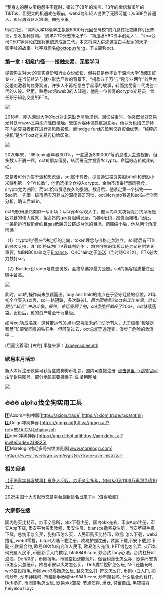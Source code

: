 “我身边的朋友常抱怨生不逢时，错过了08年的淘宝、13年的微信和18年的TikTok，但更大的机遇就在眼前。web3为年轻人提供了无限可能：从SBF到普通人，都应勇敢跃入浪潮，拥抱变革。”

9月27日，“深圳大学18级学生捐款5000万元回馈母校”的消息在社交媒体引发热议，引发各种猜测。“腾讯CTO张志东之子”、“新加坡ABD资本创始人”、“中xx公司CEO”等评论试图将他塑造成富二代。本文将深入讲述这位白手起家的天才——张宇峰的故事。张宇峰圈名[@octopusfeng](https://twitter.com/octopusfeng)，下文简称oct。

### 第一章：初窥门径——接触交易，深度学习

尽管网友对oct的真实身份和行业众说纷纭，但共识是他毕业于深圳大学18级国贸专业。在当前经济与就业形势严峻的背景下，“捐款五千万”与“刚毕业两年”的巨大反差刺激着每位旁观者。许多人不再相信白手起家的故事，转而接受富二代或创二代的人设。然而，熟悉oct和web3的人知道，他是一位传奇的crypto交易员，曾任职于知名交易所FTX。

![](https://ac63e02.webp.li/zhangyufeng5000w001.png)

2018年，刚入深圳大学的oct对未来缺乏清晰规划。回忆往事时，他感慨曾对交易尤其是crypto交易抱有强烈抵触。受国内媒体偏颇报道影响，他认为包括巴菲特在内的交易者都在进行高风险投机，而hedge fund的盈利仅靠资金优势。“纯粹的投机”是少年oct对交易的初始印象。

![](https://ac63e02.webp.li/zhangyufeng5000w002.png)

2020年末，“#Bitcoin全年暴300%，一度逼近$30000”等消息进入主流视野，但多数人不屑一顾。oct却摒弃偏见，转而研究并投资#crypto。命运的齿轮就此转动。

交易者可分为实干派和思虑派，oct属于前者。尽管通过投资美股bilibili和港股小米赚到第一个“六位数”，他仍选择全仓投入crypto。金融市场奉行弱肉强食，crypto尤为凶险，而oct恰似屏息良久的猎豹。数月后，他锁定第一个猎物——$sol币。凭借一级市场实习养成的深度调研习惯，oct对crypto赛道和sol进行全面分析，确认后all in。

oct的投研思路类似一级市场：从crypto宏观入手。他认为以太坊智能合约系统是区块链的伟大成就，但高昂的gas费阻碍发展。“如同纽约，昂贵而拥堵。”因此，一条能运行智能合约且gas低廉的公链成为他的目标。范围缩小后，他从两个角度筛选：

（1）crypto的“强庄”决定标的走向，token理念与价格走势独立。sol背后有FTX的强大支持，且“sol将成为FTX最锋利的矛”，因为可控的优秀公链对交易所至关重要，如BNBChain之于[Binance](https://www.binance.com/en/activity/referral/offers/claim?ref=CPA_00JBDZVLUF)、OKChain之于[OKX](https://www.chouyi.world/zh-hans/join/18639032)（当时称OKEX），FTX必大力扶持sol。

（2）Builder比trader嗅觉更灵敏，会拼命选择最优公链。sol的黑客松质量在公链中最高。

![](https://ac63e02.webp.li/zhangyufeng5000w003.png)

此时，oct的操作尚未脱颖而出。buy and hold的难点在于坚守贬值的仓位。21年初全仓买入sol后，sol一路阴跌，多次跌破$1。巨大回撤影响oct的工作生活，他长期与“斩仓”冲动斗争。最终，命运眷顾了他，sol盘整后飙升至$200+，oct陆续落袋。此役后，他的资产增至千万量级。

如今oct功成名就，这种带运气的all in交易法未必打动所有人，尤其信奉“梭哈是智慧”却蒙受回撤的钻石手。但回望过去，oct总能穿透迷雾，漫步于危险的激流中……

(后面接着写)
[未完] 事迹来源：[0xbeyondlee.eth](https://mirror.xyz/0xbeyondlee.eth/GRsD6rBBDhmH1WzgTB2jAJj0oaoufSlh1NWze1BWwLA)

### 欧易本月活动
新人本月注册欧易可获盲盒或狗狗币礼包，国内可直接注册:  [点击这里–>跳转官网注册欧易账号，部分地区需要挂梯子](https://www.okx.com/zh-hans/join/74873351)  或 [备用网址](https://www.chouyi.world/zh-hans/join/18639032)

[![](https://fe095ec.webp.li/top-10-exchanges-001.jpg)](https://www.chouyi.world/zh-hans/join/18639032)


## 🔥🔥🔥 alpha找金狗实用工具
1️⃣Axiom冲狗神器[https://axiom.trade](https://axiom.trade/@csshtml)  
2️⃣Gmgn冲狗神器 [https://gmgn.ai](https://gmgn.ai/?ref=6S1AIC7J&chain=sol)  
3️⃣dbot冲狗神器 [https://app.debot.ai](https://app.debot.ai?inviteCode=239825)  
4️⃣Morelogin撸毛多号指纹浏览器[www.morelogin.com](https://www.morelogin.com/register/?from=administrator)  


### 相关阅读
[【币圈真实暴富故事】很多人问我，炒币这么多年，如何从0到1100万再到负债10万？](https://heiyetouzi.xyz/biquanstory001/)

[2025中国十大虚拟币交易平台最新排名出来了🔥【值得收藏】](https://btc8848.com/top-10-exchanges/)

###  大家都在搜
国内购买比特币，炒币交易所，okx下载注册，国内okx充值，币安App注册，币安App下载, 币安平台买币教程，币安注册，bianace撸空投注册，币安苹果手机下载，总统币怎么买，狗狗币怎么买，人民币购买比特币，欧易 怎么下载，web3撸毛, web3零撸，bitget大陆下载注册，欧易护照注册，欧易下载,币安下载,炒币副业,欧易合约, 欧易OKX如何充值人民币, 欧易怎么充值, NFT钱包怎么弄, 火币如何充值人民币, 币圈新手入门教程, btc8848.com, 炒合约Tony心法，合约杠杆bit浪浪，Defi挖矿，币圈撸毛，币圈空投还能玩吗，做合约爆仓怎么办，欧易币安货币怎么买总统币，欧易币安以太坊怎么买， Defi质押挖矿怎么玩, NFT还能玩吗, we3空投撸毛, 币圈web3零撸怎么玩, 铭文怎么打, 符文怎么打, 币圈小白入门, 如何炒币, 炒币挣钱吗, 币圈新手教程btc8848.com, 炒币赚钱吗, 什么是合约杠杆, Defi挖矿, 币圈撸毛怎么玩, 欧易okx空投, 节点质押, 爆仓, 财富自由, 黑夜投资heiyetouzi.xyz